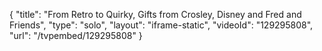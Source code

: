 {
    "title": "From Retro to Quirky, Gifts from Crosley, Disney and Fred and Friends",
    "type": "solo",
    "layout": "iframe-static",
    "videoId": "129295808",
    "url": "\/tvpembed\/129295808"
}